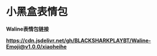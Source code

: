 # 小黑盒表情包

**Waline表情包链接**

**https://cdn.jsdelivr.net/gh/BLACKSHARKPLAYBT/Waline-Emoji@v1.0.0/xiaoheihe**